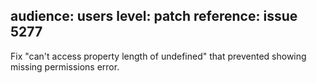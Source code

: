 audience: users
level: patch
reference: issue 5277
---

Fix "can't access property length of undefined" that prevented showing missing permissions error.
